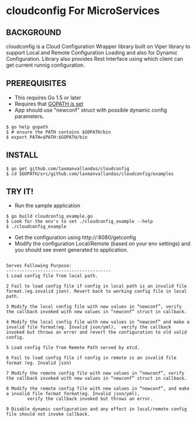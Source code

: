 cloudconfig For MicroServices
=============================

BACKGROUND
-------------
cloudconfig is a Cloud Configuration Wrapper library built on Viper library to support Local and Remote Configuration Loading and also for Dynamic Configuration.
Library also provides Rest Interface using which client can get current runnig configuration.


PREREQUISITES
-------------

- This requires Go 1.5 or later
- Requires that [GOPATH is set](https://golang.org/doc/code.html#GOPATH)
- App should use "newconf" struct with possible dynamic config parameters.
```
$ go help gopath
$ # ensure the PATH contains $GOPATH/bin
$ export PATH=$PATH:$GOPATH/bin
```

INSTALL
-------

```
$ go get github.com/laxmanvallandas/cloudconfig
$ cd $GOPATH/src/github.com/laxmanvallandas/cloudconfig/examples

```

TRY IT!
-------

- Run the sample application

```
$ go build cloudconfig_example.go
$ Look for the env's to set ./cloudconfig_example --help
$ ./cloudconfig_example
```

- Get the configuration using http://<ip>:8080/getconfig
- Modify the configuration Local/Remote (based on your env settings) and you should see event generated to application.

```

Serves Following Purpose:
----------------------------------------
1 Load config file from local path.

2 Fail to load config file if config in local path is an invalid file format.(eg.invalid json). Revert back to working config file in local path.

3 Modify the local config file with new values in “newconf”, verify the callback invoked with new values in “newconf” struct in callback.

4 Modify the local config file with new values in “newconf” and make a invalid file format(eg. Invalid json/yml),  verify the callback invoked but throws an error and revert the configuration to old valid config.

5 Load config file from Remote Path served by etcd.

6 Fail to load config file if config in remote is an invalid file format (eg. Invalid json)

7 Modify the remote config file with new values in “newconf”, verify the callback invoked with new values in “newconf” struct in callback.

8 Modify the remote config file with new values in “newconf”, and make a invalid file format format(eg. Invalid json/yml), 
        verify the callback invoked but throws an error.

9 Disable dynamic configuration and any effect in local/remote config file should not invoke callback.


```
